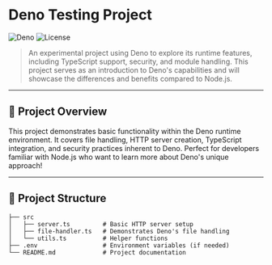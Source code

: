 # Deno Testing Project

![Deno](https://img.shields.io/badge/Deno-2.0-green?logo=deno&logoColor=white&style=flat-square)
![License](https://img.shields.io/badge/License-MIT-blue.svg)

> An experimental project using Deno to explore its runtime features, including TypeScript support, security, and module handling. This project serves as an introduction to Deno's capabilities and will showcase the differences and benefits compared to Node.js.

---

## 🚀 Project Overview

This project demonstrates basic functionality within the Deno runtime environment. It covers file handling, HTTP server creation, TypeScript integration, and security practices inherent to Deno. Perfect for developers familiar with Node.js who want to learn more about Deno's unique approach!

---

## 📂 Project Structure

```plaintext
├── src
│   ├── server.ts         # Basic HTTP server setup
│   ├── file-handler.ts   # Demonstrates Deno's file handling
│   └── utils.ts          # Helper functions
├── .env                  # Environment variables (if needed)
└── README.md             # Project documentation
```
